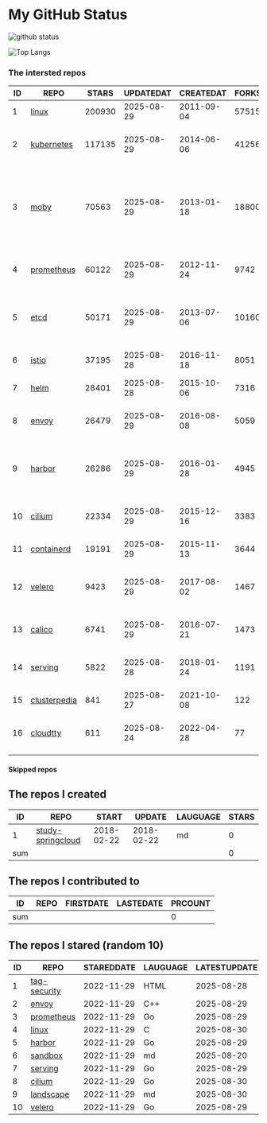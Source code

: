 # My GitHub Status

<img src="https://github-readme-stats-1.yihong0618.vercel.app/api?username=daoqingniu&show_icons=true&&&hide_title=true&count_private=true" alt="github status" />

![Top Langs](https://github-readme-stats-1.yihong0618.vercel.app/api/top-langs/?username=daoqingniu&layout=compact)

<!--START_SECTION:github_repos-->
### The intersted repos
| ID |                              REPO                               | STARS  | UPDATEDAT  | CREATEDAT  | FORKSCOUNT |                                                DESCRIPTIONS                                                |
|----|-----------------------------------------------------------------|--------|------------|------------|------------|------------------------------------------------------------------------------------------------------------|
|  1 | [linux](https://github.com/torvalds/linux)                      | 200930 | 2025-08-29 | 2011-09-04 |      57515 | Linux kernel source tree                                                                                   |
|  2 | [kubernetes](https://github.com/kubernetes/kubernetes)          | 117135 | 2025-08-29 | 2014-06-06 |      41256 | Production-Grade Container Scheduling and Management                                                       |
|  3 | [moby](https://github.com/moby/moby)                            |  70563 | 2025-08-29 | 2013-01-18 |      18800 | The Moby Project - a collaborative project for the container ecosystem to assemble container-based systems |
|  4 | [prometheus](https://github.com/prometheus/prometheus)          |  60122 | 2025-08-29 | 2012-11-24 |       9742 | The Prometheus monitoring system and time series database.                                                 |
|  5 | [etcd](https://github.com/etcd-io/etcd)                         |  50171 | 2025-08-29 | 2013-07-06 |      10160 | Distributed reliable key-value store for the most critical data of a distributed system                    |
|  6 | [istio](https://github.com/istio/istio)                         |  37195 | 2025-08-28 | 2016-11-18 |       8051 | Connect, secure, control, and observe services.                                                            |
|  7 | [helm](https://github.com/helm/helm)                            |  28401 | 2025-08-28 | 2015-10-06 |       7316 | The Kubernetes Package Manager                                                                             |
|  8 | [envoy](https://github.com/envoyproxy/envoy)                    |  26479 | 2025-08-29 | 2016-08-08 |       5059 | Cloud-native high-performance edge/middle/service proxy                                                    |
|  9 | [harbor](https://github.com/goharbor/harbor)                    |  26286 | 2025-08-29 | 2016-01-28 |       4945 | An open source trusted cloud native registry project that stores, signs, and scans content.                |
| 10 | [cilium](https://github.com/cilium/cilium)                      |  22334 | 2025-08-29 | 2015-12-16 |       3383 | eBPF-based Networking, Security, and Observability                                                         |
| 11 | [containerd](https://github.com/containerd/containerd)          |  19191 | 2025-08-29 | 2015-11-13 |       3644 | An open and reliable container runtime                                                                     |
| 12 | [velero](https://github.com/vmware-tanzu/velero)                |   9423 | 2025-08-29 | 2017-08-02 |       1467 | Backup and migrate Kubernetes applications and their persistent volumes                                    |
| 13 | [calico](https://github.com/projectcalico/calico)               |   6741 | 2025-08-29 | 2016-07-21 |       1473 | Cloud native networking and network security                                                               |
| 14 | [serving](https://github.com/knative/serving)                   |   5822 | 2025-08-28 | 2018-01-24 |       1191 | Kubernetes-based, scale-to-zero, request-driven compute                                                    |
| 15 | [clusterpedia](https://github.com/clusterpedia-io/clusterpedia) |    841 | 2025-08-27 | 2021-10-08 |        122 | The Encyclopedia of Kubernetes clusters                                                                    |
| 16 | [cloudtty](https://github.com/cloudtty/cloudtty)                |    611 | 2025-08-24 | 2022-04-28 |         77 | A Friendly Kubernetes CloudShell (Web Terminal) !                                                          |



#### Skipped repos
<!--END_SECTION:github_repos-->

<!--START_SECTION:my_github-->
## The repos I created
| ID  |                                 REPO                                 |   START    |   UPDATE   | LAUGUAGE | STARS |
|-----|----------------------------------------------------------------------|------------|------------|----------|-------|
|   1 | [study-springcloud](https://github.com/daoqingniu/study-springcloud) | 2018-02-22 | 2018-02-22 | md       |     0 |
| sum |                                                                      |            |            |          |     0 |

## The repos I contributed to
| ID  | REPO | FIRSTDATE | LASTEDATE | PRCOUNT |
|-----|------|-----------|-----------|---------|
| sum |      |           |           |       0 |

## The repos I stared (random 10)
| ID |                          REPO                          | STAREDDATE | LAUGUAGE | LATESTUPDATE |
|----|--------------------------------------------------------|------------|----------|--------------|
|  1 | [tag-security](https://github.com/cncf/tag-security)   | 2022-11-29 | HTML     | 2025-08-28   |
|  2 | [envoy](https://github.com/envoyproxy/envoy)           | 2022-11-29 | C++      | 2025-08-29   |
|  3 | [prometheus](https://github.com/prometheus/prometheus) | 2022-11-29 | Go       | 2025-08-29   |
|  4 | [linux](https://github.com/torvalds/linux)             | 2022-11-29 | C        | 2025-08-30   |
|  5 | [harbor](https://github.com/goharbor/harbor)           | 2022-11-29 | Go       | 2025-08-29   |
|  6 | [sandbox](https://github.com/cncf/sandbox)             | 2022-11-29 | md       | 2025-08-20   |
|  7 | [serving](https://github.com/knative/serving)          | 2022-11-29 | Go       | 2025-08-29   |
|  8 | [cilium](https://github.com/cilium/cilium)             | 2022-11-29 | Go       | 2025-08-30   |
|  9 | [landscape](https://github.com/cncf/landscape)         | 2022-11-29 | md       | 2025-08-30   |
| 10 | [velero](https://github.com/vmware-tanzu/velero)       | 2022-11-29 | Go       | 2025-08-29   |

<!--END_SECTION:my_github-->
